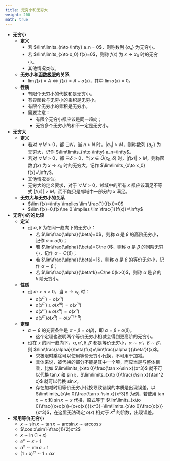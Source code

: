 ```yaml
---
title: 无穷小和无穷大
weight: 200
math: true
---
```


- **无穷小**
    - **定义**
        - 若 $\lim\limits_{n\to \infty} a_n = 0$，则称数列 $\{a_n\}$ 为无穷小。
        - 若 $\lim\limits_{x\to x_0} f(x)=0$，则称 $f(x)$ 为 $x\to x_0$ 时的无穷小。
        - 其他情况类似。
    - **无穷小和[函数极限](/notes/docs/mathematics/calculus/limit#ishaoc)的关系**
        - $\lim f(x)=A \iff f(x)=A+\alpha(x)$，其中 $\lim \alpha(x)=0$。
    - **性质**
        - 有限个无穷小的代数和是无穷小。
        - 有界函数与无穷小的乘积是无穷小。
        - 有限个无穷小的乘积是无穷小。
        - 需要注意：
            - 有限个无穷小都应该是同一趋向；
            - 无穷多个无穷小的和不一定是无穷小。
- **无穷大**
    - **定义**
        - 若对 $\forall M>0$，都 $\exists N$，当 $n>N$ 时，$|a_n|>M$，则称数列 $\{a_n\}$ 为无穷大，记作 $\lim\limits_{n\to \infty} a_n=\infty$。
        - 若对 $\forall M>0$，都 $\exists \delta>0$，当 $x\in \mathring U(x_0,\delta)$ 时，$|f(x)|>M$，则称函数 $f(x)$ 为 $x\to x_0$ 时的无穷大，记作 $\lim\limits_{x\to x_0} f(x)=\infty$。
        - 其他情况类似。
        - 无穷大的定义要求，对于 $\forall M>0$，邻域中的所有 $x$ 都应该满足不等式 $|f(x)|>M$，而不能只是邻域中一部分的 $x$ 满足。
    - **无穷大与无穷小的关系**
        - $\lim f(x)=\infty \implies \lim \frac{1}{f(x)}=0$
        - $\lim f(x)=0,f(x)\ne 0 \implies \lim \frac{1}{f(x)}=\infty$
- **无穷小的的比较**
    - **定义**
        - 设 $\alpha,\beta$ 为在同一趋向下的无穷小：
            - 若 $\lim\frac{\alpha}{\beta}=0$，则称 $\alpha$ 是 $\beta$ 的高阶无穷小，记作 $\alpha=o(\beta)$；
            - 若 $\lim\frac{\alpha}{\beta}=C\ne 0$，则称 $\alpha$ 是 $\beta$ 的同阶无穷小，记作 $\alpha=O(\beta)$；
            - 若 $\lim\frac{\alpha}{\beta}=1$，则称 $\alpha$ 是 $\beta$ 的等价无穷小，记作 $\alpha\sim\beta$；
            - 若 $\lim\frac{\alpha}{\beta^k}=C\ne 0(k>0)$，则称 $\alpha$ 是 $\beta$ 的 $k$ 阶无穷小。
    - **性质**
        - 设 $m>n>0$，当 $x\to x_0$ 时：
            - $o(x^m)=o(x^n)$
            - $o(x^m)\pm o(x^m)=o(x^m)$
            - $o(x^m)\pm o(x^n)=o(x^n)$
            - $o(x^m)o(x^n)=o(x^{m+n})$
    - **定理**
        - $\alpha\sim\beta$  的充要条件是 $\alpha-\beta=o(\beta)$，即 $\alpha=\beta+o(\beta)$。
            - 这个定理也说明两个等价无穷小相减会得到更高阶的无穷小。
        - 设在 $x$ 的同一趋向下，$\alpha,\alpha',\beta,\beta'$ 都是等价无穷小，$\alpha\sim\alpha'$，$\beta\sim\beta'$，则 $\lim\frac{\alpha}{\beta}f(x)=\lim\frac{\alpha'}{\beta'}f(x)$。 <span id="tbuz72"></span>
            - 求极限时乘除可以使用等价无穷小代换，不可用于加减。
            - 具体来说，被代换的部分不能是其中一个项，而应当是与整体相乘，比如 $\lim\limits_{x\to 0}\frac{\tan x-\sin x}{x^3}$ 就不可以代换 $\tan x$ 和 $\sin x$，$\lim\limits_{x\to 0}\frac{x\sin x}{\tan^2 x}$ 就可以代换 $\sin x$。
            - 存在加减时用等价无穷小代换导致错误的本质是出现误差，以 $\lim\limits_{x\to 0}\frac{\tan x-\sin x}{x^3}$ 为例，若使用 $\tan x\sim x$ 和 $\sin x\sim x$ 代换，原式等于 $\lim\limits_{x\to 0}\frac{(x+o(x))-(x+o(x))}{x^3}=\lim\limits_{x\to 0}\frac{o(x)}{x^3}$，在这里无法确定 $o(x)$ 相对于 $x^3$ 的阶数，出现误差。
- **常用等价无穷小**
    - $x\sim\sin x\sim \tan x\sim\arcsin x\sim\arccos x$
    - $\cos x\sim1-\frac{1}{2}x^2$
    - $x\sim\ln(1+x)$
    - $e^x\sim x+1$
    - $a^x\sim x\ln a+1$
    - $(1+x)^\alpha\sim 1+\alpha x$
